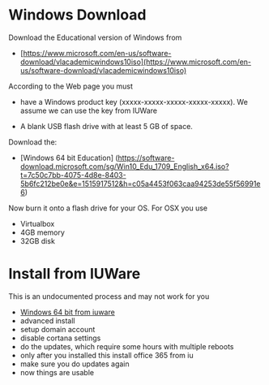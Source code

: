 # Windows Download

Download the Educational version of Windows from 

* [https://www.microsoft.com/en-us/software-download/vlacademicwindows10iso](https://www.microsoft.com/en-us/software-download/vlacademicwindows10iso)

According to the Web page you must 

* have a Windows product key (xxxxx-xxxxx-xxxxx-xxxxx-xxxxx). We assume we can use the key from IUWare

* A blank USB flash drive with at least 5 GB of space.

Download the:

* [Windows 64 bit Education]
(https://software-download.microsoft.com/sg/Win10_Edu_1709_English_x64.iso?t=7c50c7bb-4075-4d8e-8403-5b6fc212be0e&e=1515917512&h=c05a4453f063caa94253de55f56991e6)


Now burn it onto a flash drive for your OS. For OSX you use 

* Virtualbox
* 4GB memory
* 32GB disk


# Install from IUWare

This is an undocumented process and may not work for you

* [Windows 64 bit from iuware](https://iuware.iu.edu/Windows/Package/2912)
* advanced install
* setup domain account
* disable cortana settings
* do the updates, which require some hours with multiple reboots
* only after you installed this install office 365 from iu
* make sure you do updates again
* now things are usable
